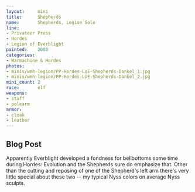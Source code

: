```yaml
---
layout:     mini
title:      Shepherds
name:       Shepherds, Legion Solo
line:       
- Privateer Press
- Hordes
- Legion of Everblight
painted:    2008
categories:
- Warmachine & Hordes
photos:
- minis/wmh-legion/PP-Hordes-LoE-Shepherds-Dankel_1.jpg
- minis/wmh-legion/PP-Hordes-LoE-Shepherds-Dankel_2.jpg
mini_count: 2
race:       elf
weapons:    
- staff
- polearm
armor:      
- cloak
- leather
---
```


## Blog Post
Apparently Everblight developed a fondness for bellbottoms some time during Hordes: Evolution and the Shepherds sure do emphasize that. Other than the cutting and reposing of one of the Shepherd's left arm there's very little special about these two -- my typical Nyss colors on average Nyss sculpts.